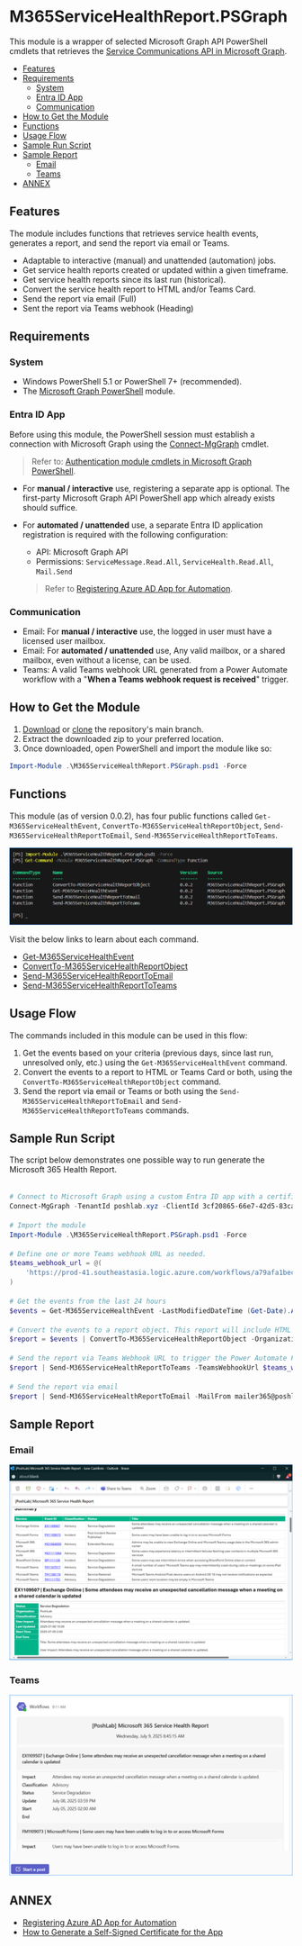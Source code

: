 # M365ServiceHealthReport.PSGraph

This module is a wrapper of selected Microsoft Graph API PowerShell cmdlets that retrieves the [Service Communications API in Microsoft Graph](https://learn.microsoft.com/en-us/graph/api/resources/service-communications-api-overview).

- [Features](#features)
- [Requirements](#requirements)
  - [System](#system)
  - [Entra ID App](#entra-id-app)
  - [Communication](#communication)
- [How to Get the Module](#how-to-get-the-module)
- [Functions](#functions)
- [Usage Flow](#usage-flow)
- [Sample Run Script](#sample-run-script)
- [Sample Report](#sample-report)
  - [Email](#email)
  - [Teams](#teams)
- [ANNEX](#annex)

## Features

The module includes functions that retrieves service health events, generates a report, and send the report via email or Teams.

- Adaptable to interactive (manual) and unattended (automation) jobs.
- Get service health reports created or updated within a given timeframe.
- Get service health reports since its last run (historical).
- Convert the service health report to HTML and/or Teams Card.
- Send the report via email (Full)
- Sent the report via Teams webhook (Heading)

## Requirements

### System

- Windows PowerShell 5.1 or PowerShell 7+ (recommended).
- The [Microsoft Graph PowerShell](https://learn.microsoft.com/en-us/powershell/microsoftgraph/installation) module.

### Entra ID App

Before using this module, the PowerShell session must establish a connection with Microsoft Graph using the [Connect-MgGraph](https://learn.microsoft.com/en-us/powershell/module/microsoft.graph.authentication/connect-mggraph) cmdlet.

> Refer to: [Authentication module cmdlets in Microsoft Graph PowerShell](https://learn.microsoft.com/en-us/powershell/microsoftgraph/authentication-commands).

- For **manual / interactive** use, registering a separate app is optional. The first-party Microsoft Graph API PowerShell app which already exists should suffice.

- For **automated / unattended** use, a separate Entra ID application registration is required with the following configuration:
  - API: Microsoft Graph API
  - Permissions: `ServiceMessage.Read.All`, `ServiceHealth.Read.All`, `Mail.Send`

  > Refer to [Registering Azure AD App for Automation](resource/docs/ANNEX/register-app/Registering-Azure-AD-App-for-Automation.md).

### Communication

- Email: For **manual / interactive** use, the logged in user must have a licensed user mailbox.
- Email: For **automated / unattended** use, Any valid mailbox, or a shared mailbox, even without a license, can be used.
- Teams: A valid Teams webhook URL generated from a Power Automate workflow with a "**When a Teams webhook request is received**" trigger.

## How to Get the Module

1. [Download](https://github.com/junecastillote/M365ServiceHealthReport.PSGraph/archive/refs/heads/main.zip) or [clone](https://github.com/junecastillote/M365ServiceHealthReport.PSGraph.git) the repository's main branch.
2. Extract the downloaded zip to your preferred location.
3. Once downloaded, open PowerShell and import the module like so:

  ```powershell
  Import-Module .\M365ServiceHealthReport.PSGraph.psd1 -Force
  ```

## Functions

This module (as of version 0.0.2), has four public functions called `Get-M365ServiceHealthEvent`, `ConvertTo-M365ServiceHealthReportObject`, `Send-M365ServiceHealthReportToEmail`, `Send-M365ServiceHealthReportToTeams`.

![Public functions](resource/images/functions.png)

Visit the below links to learn about each command.

- [Get-M365ServiceHealthEvent](resource/docs/Get-M365ServiceHealthEvent/Get-M365ServiceHealthEvent.md)
- [ConvertTo-M365ServiceHealthReportObject](resource/docs/ConvertTo-M365ServiceHealthReportObject/ConvertTo-M365ServiceHealthReportObject.md)
- [Send-M365ServiceHealthReportToEmail](resource/docs/Send-M365ServiceHealthReportToEmail/Send-M365ServiceHealthReportToEmail.md)
- [Send-M365ServiceHealthReportToTeams](resource/docs/Send-M365ServiceHealthReportToTeams/Send-M365ServiceHealthReportToTeams.md)

## Usage Flow

The commands included in this module can be used in this flow:

1. Get the events based on your criteria (previous days, since last run, unresolved only, etc.) using the `Get-M365ServiceHealthEvent` command.
2. Convert the events to a report to HTML or Teams Card or both, using the `ConvertTo-M365ServiceHealthReportObject` command.
3. Send the report via email or Teams or both using the `Send-M365ServiceHealthReportToEmail` and `Send-M365ServiceHealthReportToTeams` commands.

## Sample Run Script

The script below demonstrates one possible way to run generate the Microsoft 365 Health Report.

```PowerShell

# Connect to Microsoft Graph using a custom Entra ID app with a certificate credential.
Connect-MgGraph -TenantId poshlab.xyz -ClientId 3cf20865-66e7-42d5-83ca-0ba1fc7d6dbc -CertificateThumbprint 392010E284C3F9AB7A882DA50A31BCE4B2CBD3AE -NoWelcome

# Import the module
Import-Module .\M365ServiceHealthReport.PSGraph.psd1 -Force

# Define one or more Teams webhook URL as needed.
$teams_webhook_url = @(
    'https://prod-41.southeastasia.logic.azure.com/workflows/a79afa1becd845d0adb8d20f7f16eeba/triggers/manual/paths/invoke?api-version=2016-06-01&sp=%2Ftriggers%2Fmanual%2Frun&sv=1.0&sig=GzLlvK4jBB_XXXXXXXXXXXXXXXXXXX'
)

# Get the events from the last 24 hours
$events = Get-M365ServiceHealthEvent -LastModifiedDateTime (Get-Date).AddHours(-24)

# Convert the events to a report object. This report will include HTML and Teams Card content.
$report = $events | ConvertTo-M365ServiceHealthReportObject -OrganizationName PoshLab

# Send the report via Teams Webhook URL to trigger the Power Automate Flow
$report | Send-M365ServiceHealthReportToTeams -TeamsWebhookUrl $teams_webhook_url

# Send the report via email
$report | Send-M365ServiceHealthReportToEmail -MailFrom mailer365@poshlab.xyz -MailTo june@poshlab.xyz

```

## Sample Report

### Email

![Email Report](resource/images/email-report.png)

### Teams

![teams Report](resource/images/Teams-Report.png)

## ANNEX

- [Registering Azure AD App for Automation](resource/docs/annex/register-app/Registering-Azure-AD-App-for-Automation.md)
- [How to Generate a Self-Signed Certificate for the App](resource/docs/ANNEX/new-cert/new-certificate.md)
